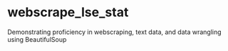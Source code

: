 # webscrape_lse_stat
Demonstrating proficiency in webscraping, text data, and data wrangling using BeautifulSoup 

